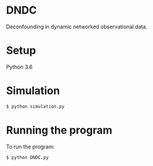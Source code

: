 # DNDC

Deconfounding in dynamic networked observational data.

# Setup
Python 3.6

# Simulation
```sh
$ python simulation.py 
```

# Running the program
To run the program:
```sh
$ python DNDC.py 
```


